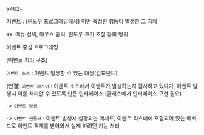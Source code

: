 p462~

이벤트 : \(윈도우 프로그래밍에서\) 어떤 특정한 행동이 발생한 그 자체

ex. 메뉴 선택, 마우스 클릭, 윈도우 크기 조절 등의 행위

이벤트 중심 프로그래밍

\[이벤트 처리 구조\]

`이벤트 소스` : 이벤트 발생할 수 있는 대상\(컴포넌트\)

\(연결\) `이벤트 리스너` : 이벤트 소스에서 이벤트가 발생하는지 검사하고 있다가, 이벤트 발생시 이를 처리할 수 있도록 만든 인터페이스 \(클래스에서 인터페이스 구현 필요\)

-&gt; `이벤트 발생`

-&gt; `이벤트 핸들러` : 이벤트 발생시 실행되는 메서드, 이벤트 리스너에 포함되어 있는 메서드로 이벤트 객체를 받아와서 실제 하려던 기능 처리

